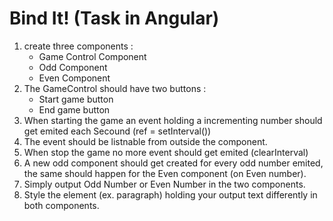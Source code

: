 # Bind It! (Task in Angular)

1. create three components :
    - Game Control Component
    - Odd Component
    - Even Component 
2. The GameControl should have two buttons : 
    - Start game button
    - End game button 
3. When starting the game an event holding a incrementing number 
   should get emited each Secound (ref = setInterval())
4. The event should be listnable from outside the component.
5. When stop the game no more event should get emited (clearInterval) 
6. A new odd component should get created for every odd number emited, 
   the same should happen for the Even component (on Even number). 
7. Simply output Odd Number or Even Number in the two components. 
8. Style the element (ex. paragraph) holding your output text
    differently in both components.
